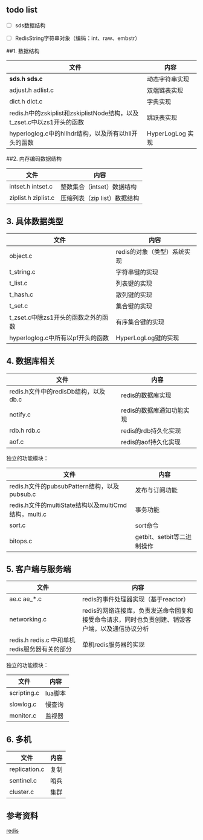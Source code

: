 ## todo list

- [ ] sds数据结构
- [ ] RedisString字符串对象（编码：int、raw、embstr）





##1. 数据结构

| 文件                                       | 内容             |
| ---------------------------------------- | -------------- |
| **sds.h  sds.c**                         | 动态字符串实现        |
| adjust.h  adlist.c                       | 双端链表实现         |
| dict.h  dict.c                           | 字典实现           |
| redis.h中的zskiplist和zskiplistNode结构，以及t_zset.c中以zs1开头的函数 | 跳跃表实现          |
| hyperloglog.c中的hllhdr结构，以及所有以hll开头的函数    | HyperLogLog 实现 |



##2. 内存编码数据结构

| 文件                   | 内容                 |
| -------------------- | ------------------ |
| intset.h  intset.c   | 整数集合（intset）数据结构   |
| ziplist.h  ziplist.c | 压缩列表（zip list）数据结构 |



## 3. 具体数据类型

| 文件                       | 内容               |
| ------------------------ | ---------------- |
| object.c                 | redis的对象（类型）系统实现 |
| t_string.c               | 字符串键的实现          |
| t_list.c                 | 列表键的实现           |
| t_hash.c                 | 散列键的实现           |
| t_set.c                  | 集合键的实现           |
| t_zset.c中除zs1开头的函数之外的函数  | 有序集合键的实现         |
| hyperloglog.c中所有以pf开头的函数 | HyperLogLog键的实现  |



## 4. 数据库相关

| 文件                          | 内容              |
| --------------------------- | --------------- |
| redis.h文件中的redisDb结构，以及db.c | redis的数据库实现     |
| notify.c                    | redis的数据库通知功能实现 |
| rdb.h  rdb.c                | redis的rdb持久化实现  |
| aof.c                       | redis的aof持久化实现  |



独立的功能模块：

| 文件                                       | 内容                  |
| ---------------------------------------- | ------------------- |
| redis.h文件的pubsubPattern结构，以及pubsub.c     | 发布与订阅功能             |
| redis.h文件的multiState结构以及multiCmd结构，multi.c | 事务功能                |
| sort.c                                   | sort命令              |
| bitops.c                                 | getbit、setbit等二进制操作 |



## 5. 客户端与服务端

| 文件                                 | 内容                                       |
| ---------------------------------- | ---------------------------------------- |
| ae.c  ae_*.c                       | redis的事件处理器实现（基于reactor）                 |
| networking.c                       | redis的网络连接库，负责发送命令回复和接受命令请求，同时也负责创建、销毁客户端，以及通信协议分析 |
| redis.h  redis.c 中和单机redis服务器有关的部分 | 单机redis服务器的实现                            |



独立的功能模块：

| 文件          | 内容    |
| ----------- | ----- |
| scripting.c | lua脚本 |
| slowlog.c   | 慢查询   |
| monitor.c   | 监视器   |



## 6. 多机

| 文件            | 内容   |
| ------------- | ---- |
| replication.c | 复制   |
| sentinel.c    | 哨兵   |
| cluster.c     | 集群   |




## 参考资料

[redis](http://blog.huangz.me/diary/2014/how-to-read-redis-source-code.html)
